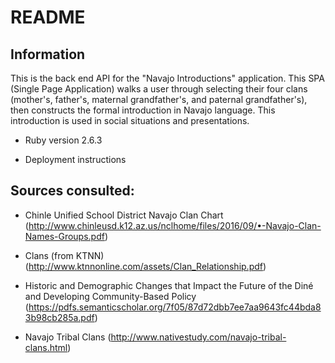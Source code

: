 # README

## Information

This is the back end API for the "Navajo Introductions" application.  This SPA (Single Page Application) walks a user through selecting their four clans (mother's, father's, maternal grandfather's, and paternal grandfather's), then constructs the formal introduction in Navajo language.  This introduction is used in social situations and presentations.

* Ruby version 2.6.3


* Deployment instructions


## Sources consulted:

* Chinle Unified School District Navajo Clan Chart (http://www.chinleusd.k12.az.us/nclhome/files/2016/09/•-Navajo-Clan-Names-Groups.pdf)

* Clans (from KTNN) (http://www.ktnnonline.com/assets/Clan_Relationship.pdf)

* Historic and Demographic Changes that Impact the Future of the Diné and Developing
Community-Based Policy (https://pdfs.semanticscholar.org/7f05/87d72dbb7ee7aa9643fc44bda83b98cb285a.pdf)

* Navajo Tribal Clans (http://www.nativestudy.com/navajo-tribal-clans.html)


